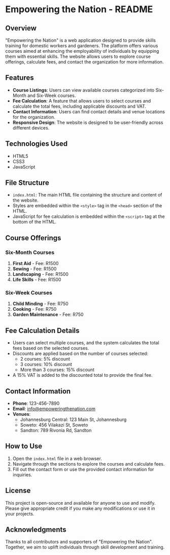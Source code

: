 # Empowering the Nation - README

## Overview
"Empowering the Nation" is a web application designed to provide skills training for domestic workers and gardeners. The platform offers various courses aimed at enhancing the employability of individuals by equipping them with essential skills. The website allows users to explore course offerings, calculate fees, and contact the organization for more information.

## Features
- **Course Listings**: Users can view available courses categorized into Six-Month and Six-Week courses.
- **Fee Calculation**: A feature that allows users to select courses and calculate the total fees, including applicable discounts and VAT.
- **Contact Information**: Users can find contact details and venue locations for the organization.
- **Responsive Design**: The website is designed to be user-friendly across different devices.

## Technologies Used
- HTML5
- CSS3
- JavaScript

## File Structure
- `index.html`: The main HTML file containing the structure and content of the website.
- Styles are embedded within the `<style>` tag in the `<head>` section of the HTML.
- JavaScript for fee calculation is embedded within the `<script>` tag at the bottom of the HTML.

## Course Offerings
### Six-Month Courses
1. **First Aid** - Fee: R1500
2. **Sewing** - Fee: R1500
3. **Landscaping** - Fee: R1500
4. **Life Skills** - Fee: R1500

### Six-Week Courses
1. **Child Minding** - Fee: R750
2. **Cooking** - Fee: R750
3. **Garden Maintenance** - Fee: R750

## Fee Calculation Details
- Users can select multiple courses, and the system calculates the total fees based on the selected courses.
- Discounts are applied based on the number of courses selected:
  - 2 courses: 5% discount
  - 3 courses: 10% discount
  - More than 3 courses: 15% discount
- A 15% VAT is added to the discounted total to provide the final fee.

## Contact Information
- **Phone**: 123-456-7890
- **Email**: info@empoweringthenation.com
- **Venues**:
  - Johannesburg Central: 123 Main St, Johannesburg
  - Soweto: 456 Vilakazi St, Soweto
  - Sandton: 789 Rivonia Rd, Sandton

## How to Use
1. Open the `index.html` file in a web browser.
2. Navigate through the sections to explore the courses and calculate fees.
3. Fill out the contact form or use the provided contact information for inquiries.

## License
This project is open-source and available for anyone to use and modify. Please give appropriate credit if you make any modifications or use it in your projects.

## Acknowledgments
Thanks to all contributors and supporters of "Empowering the Nation". Together, we aim to uplift individuals through skill development and training.
